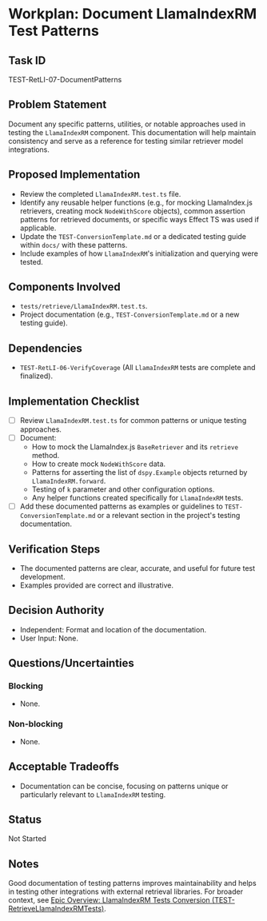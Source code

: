 # Workplan: Document LlamaIndexRM Test Patterns

## Task ID
TEST-RetLI-07-DocumentPatterns

## Problem Statement
Document any specific patterns, utilities, or notable approaches used in testing the `LlamaIndexRM` component. This documentation will help maintain consistency and serve as a reference for testing similar retriever model integrations.

## Proposed Implementation
- Review the completed `LlamaIndexRM.test.ts` file.
- Identify any reusable helper functions (e.g., for mocking LlamaIndex.js retrievers, creating mock `NodeWithScore` objects), common assertion patterns for retrieved documents, or specific ways Effect TS was used if applicable.
- Update the `TEST-ConversionTemplate.md` or a dedicated testing guide within `docs/` with these patterns.
- Include examples of how `LlamaIndexRM`'s initialization and querying were tested.

## Components Involved
- `tests/retrieve/LlamaIndexRM.test.ts`.
- Project documentation (e.g., `TEST-ConversionTemplate.md` or a new testing guide).

## Dependencies
- `TEST-RetLI-06-VerifyCoverage` (All `LlamaIndexRM` tests are complete and finalized).

## Implementation Checklist
- [ ] Review `LlamaIndexRM.test.ts` for common patterns or unique testing approaches.
- [ ] Document:
    - How to mock the LlamaIndex.js `BaseRetriever` and its `retrieve` method.
    - How to create mock `NodeWithScore` data.
    - Patterns for asserting the list of `dspy.Example` objects returned by `LlamaIndexRM.forward`.
    - Testing of `k` parameter and other configuration options.
    - Any helper functions created specifically for `LlamaIndexRM` tests.
- [ ] Add these documented patterns as examples or guidelines to `TEST-ConversionTemplate.md` or a relevant section in the project's testing documentation.

## Verification Steps
- The documented patterns are clear, accurate, and useful for future test development.
- Examples provided are correct and illustrative.

## Decision Authority
- Independent: Format and location of the documentation.
- User Input: None.

## Questions/Uncertainties
### Blocking
- None.
### Non-blocking
- None.

## Acceptable Tradeoffs
- Documentation can be concise, focusing on patterns unique or particularly relevant to `LlamaIndexRM` testing.

## Status
Not Started

## Notes
Good documentation of testing patterns improves maintainability and helps in testing other integrations with external retrieval libraries.
For broader context, see [Epic Overview: LlamaIndexRM Tests Conversion (TEST-RetrieveLlamaIndexRMTests)](../../docs/planning/workplans/TEST-RetrieveLlamaIndexRMTests.md).